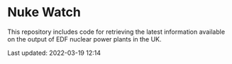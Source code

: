 # Nuke Watch

This repository includes code for retrieving the latest information available on the output of EDF nuclear power plants in the UK.

Last updated: 2022-03-19 12:14